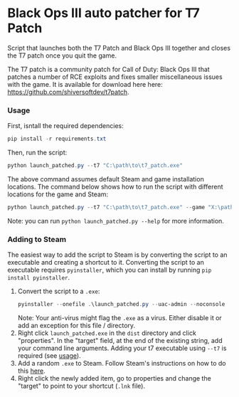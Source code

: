 # Black Ops III auto patcher for T7 Patch
Script that launches both the T7 Patch and Black Ops III together and closes the T7 patch once you quit the game.

The T7 patch is a community patch for Call of Duty: Black Ops III that patches a number of RCE exploits and fixes smaller miscellaneous issues with the game. It is available for download here here: https://github.com/shiversoftdev/t7patch.

### Usage
First, isntall the required dependencies:
```ps1
pip install -r requirements.txt
```

Then, run the script:
```ps1
python launch_patched.py --t7 "C:\path\to\t7_patch.exe"
```

The above command assumes default Steam and game installation locations. The command below shows how to run the script with different locations for the game and Steam:
```ps1
python launch_patched.py --t7 "C:\path\to\t7_patch.exe" --game "X:\path\to\BlackOps3.exe" --steam "Y:\path\to\Steam.exe"
```

Note: you can run `python launch_patched.py --help` for more information.

### Adding to Steam
The easiest way to add the script to Steam is by converting the script to an executable and creating a shortcut to it. Converting the script to an executable requires `pyinstaller`, which you can install by running `pip install pyinstaller`. 

1. Convert the script to a `.exe`:
    ```ps1
    pyinstaller --onefile .\launch_patched.py --uac-admin --noconsole
    ```
    Note: Your anti-virus might flag the `.exe` as a virus. Either disable it or add an exception for this file / directory.
2. Right click `launch_patched.exe` in the `dist` directory and click "properties". In the "target" field, at the end of the existing string, add your command line arguments. Adding your t7 executable using `--t7` is required (see [usage](#usage)).
3. Add a random `.exe` to Steam. Follow Steam's instructions on how to do this [here](https://help.steampowered.com/en/faqs/view/4B8B-9697-2338-40EC).
4. Right click the newly added item, go to properties and change the "target" to point to your shortcut (`.lnk` file).

